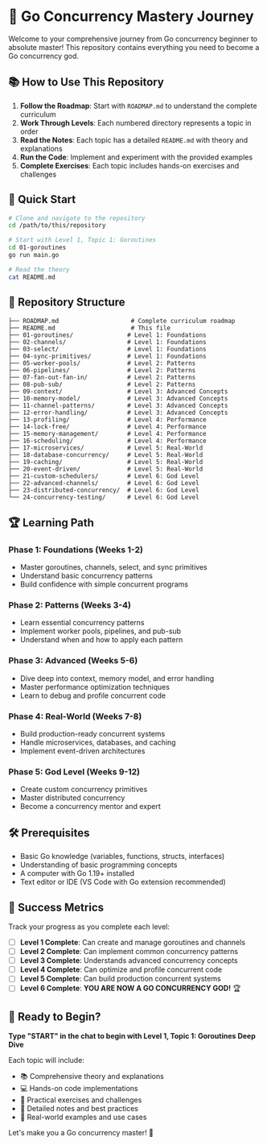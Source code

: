 # 🚀 Go Concurrency Mastery Journey

Welcome to your comprehensive journey from Go concurrency beginner to absolute master! This repository contains everything you need to become a Go concurrency god.

## 📚 How to Use This Repository

1. **Follow the Roadmap**: Start with `ROADMAP.md` to understand the complete curriculum
2. **Work Through Levels**: Each numbered directory represents a topic in order
3. **Read the Notes**: Each topic has a detailed `README.md` with theory and explanations
4. **Run the Code**: Implement and experiment with the provided examples
5. **Complete Exercises**: Each topic includes hands-on exercises and challenges

## 🎯 Quick Start

```bash
# Clone and navigate to the repository
cd /path/to/this/repository

# Start with Level 1, Topic 1: Goroutines
cd 01-goroutines
go run main.go

# Read the theory
cat README.md
```

## 📖 Repository Structure

```
├── ROADMAP.md                    # Complete curriculum roadmap
├── README.md                     # This file
├── 01-goroutines/               # Level 1: Foundations
├── 02-channels/                 # Level 1: Foundations
├── 03-select/                   # Level 1: Foundations
├── 04-sync-primitives/          # Level 1: Foundations
├── 05-worker-pools/             # Level 2: Patterns
├── 06-pipelines/                # Level 2: Patterns
├── 07-fan-out-fan-in/           # Level 2: Patterns
├── 08-pub-sub/                  # Level 2: Patterns
├── 09-context/                  # Level 3: Advanced Concepts
├── 10-memory-model/             # Level 3: Advanced Concepts
├── 11-channel-patterns/         # Level 3: Advanced Concepts
├── 12-error-handling/           # Level 3: Advanced Concepts
├── 13-profiling/                # Level 4: Performance
├── 14-lock-free/                # Level 4: Performance
├── 15-memory-management/        # Level 4: Performance
├── 16-scheduling/               # Level 4: Performance
├── 17-microservices/            # Level 5: Real-World
├── 18-database-concurrency/     # Level 5: Real-World
├── 19-caching/                  # Level 5: Real-World
├── 20-event-driven/             # Level 5: Real-World
├── 21-custom-schedulers/        # Level 6: God Level
├── 22-advanced-channels/        # Level 6: God Level
├── 23-distributed-concurrency/  # Level 6: God Level
└── 24-concurrency-testing/      # Level 6: God Level
```

## 🏆 Learning Path

### Phase 1: Foundations (Weeks 1-2)
- Master goroutines, channels, select, and sync primitives
- Understand basic concurrency patterns
- Build confidence with simple concurrent programs

### Phase 2: Patterns (Weeks 3-4)
- Learn essential concurrency patterns
- Implement worker pools, pipelines, and pub-sub
- Understand when and how to apply each pattern

### Phase 3: Advanced (Weeks 5-6)
- Dive deep into context, memory model, and error handling
- Master performance optimization techniques
- Learn to debug and profile concurrent code

### Phase 4: Real-World (Weeks 7-8)
- Build production-ready concurrent systems
- Handle microservices, databases, and caching
- Implement event-driven architectures

### Phase 5: God Level (Weeks 9-12)
- Create custom concurrency primitives
- Master distributed concurrency
- Become a concurrency mentor and expert

## 🛠️ Prerequisites

- Basic Go knowledge (variables, functions, structs, interfaces)
- Understanding of basic programming concepts
- A computer with Go 1.19+ installed
- Text editor or IDE (VS Code with Go extension recommended)

## 🎯 Success Metrics

Track your progress as you complete each level:

- [ ] **Level 1 Complete**: Can create and manage goroutines and channels
- [ ] **Level 2 Complete**: Can implement common concurrency patterns
- [ ] **Level 3 Complete**: Understands advanced concurrency concepts
- [ ] **Level 4 Complete**: Can optimize and profile concurrent code
- [ ] **Level 5 Complete**: Can build production concurrent systems
- [ ] **Level 6 Complete**: **YOU ARE NOW A GO CONCURRENCY GOD!** 🏆

## 🚀 Ready to Begin?

**Type "START" in the chat to begin with Level 1, Topic 1: Goroutines Deep Dive**

Each topic will include:
- 📚 Comprehensive theory and explanations
- 💻 Hands-on code implementations
- 🧪 Practical exercises and challenges
- 📝 Detailed notes and best practices
- 🎯 Real-world examples and use cases

Let's make you a Go concurrency master! 🚀
